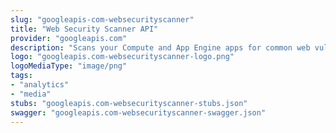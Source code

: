 ```yaml
---
slug: "googleapis-com-websecurityscanner"
title: "Web Security Scanner API"
provider: "googleapis.com"
description: "Scans your Compute and App Engine apps for common web vulnerabilities."
logo: "googleapis.com-websecurityscanner-logo.png"
logoMediaType: "image/png"
tags:
- "analytics"
- "media"
stubs: "googleapis.com-websecurityscanner-stubs.json"
swagger: "googleapis.com-websecurityscanner-swagger.json"
---
```

